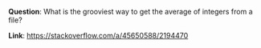 **Question**: What is the grooviest way to get the average of integers from a file?

**Link**: https://stackoverflow.com/a/45650588/2194470
